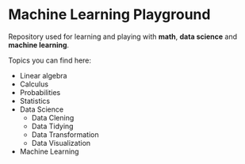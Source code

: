 # Machine Learning Playground

Repository used for learning and playing with **math**, **data science** and **machine learning**.

Topics you can find here:
- Linear algebra
- Calculus
- Probabilities
- Statistics
- Data Science
  - Data Clening
  - Data Tidying
  - Data Transformation
  - Data Visualization
- Machine Learning
